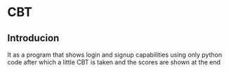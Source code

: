 # CBT

## Introducion
 It as a program that shows login and signup capabilities using only python code after which a little CBT is taken and the scores are shown at the end


